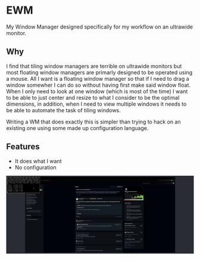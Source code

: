 # EWM

My Window Manager designed specifically for my workflow on an ultrawide monitor.

## Why
I find that tiling window managers are terrible on ultrawide monitors
but most floating window managers are primarly designed to be operated
using a mouse. All I want is a floating window manager so that if I
need to drag a window somewher I can do so without having first make
said window float. When I only need to look at one window (which is
most of the time) I want to be able to just center and resize to what
I consider to be the optimal dimensions, in addition, when I need to
view multiple windows it needs to be able to automate the task of
tiling windows.

Writing a WM that does exactly this is simpler than trying to hack on
an existing one using some made up configuration language.

## Features
- It does what I want
- No configuration

![Alt Text](gif.gif)
